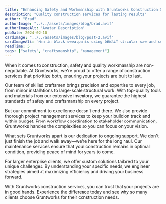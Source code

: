 ```yaml
---
title: "Enhancing Safety and Workmanship with Gruntworks Construction Services"
description: "Quality construction services for lasting results"
author: "Brad"
authorImage: "../../assets/images/blog/brad.avif"
authorImageAlt: "Avatar Description"
pubDate: 2024-02-10
cardImage: "../../assets/images/blog/post-2.avif"
cardImageAlt: "Man in black sweatpants using DEWALT circular saw and cutting a wood plank"
readTime: 5
tags: ["safety", "craftsmanship", "management"]
---
```


When it comes to construction, safety and quality workmanship are non-negotiable. At Gruntworks, we're proud to offer a range of construction services that prioritize both, ensuring your projects are built to last.

Our team of skilled craftsmen brings precision and expertise to every job, from minor installations to large-scale structural work. With top-quality tools and materials from our extensive inventory, we guarantee the highest standards of safety and craftsmanship on every project.

But our commitment to excellence doesn't end there. We also provide thorough project management services to keep your build on track and within budget. From workflow coordination to stakeholder communication, Gruntworks handles the complexities so you can focus on your vision.

What sets Gruntworks apart is our dedication to ongoing support. We don't just finish the job and walk away—we're here for the long haul. Our maintenance services ensure that your construction remains in optimal condition, providing peace of mind for years to come.

For larger enterprise clients, we offer custom solutions tailored to your unique challenges. By understanding your specific needs, we engineer strategies aimed at maximizing efficiency and driving your business forward.

With Gruntworks construction services, you can trust that your projects are in good hands. Experience the difference today and see why so many clients choose Gruntworks for their construction needs.
